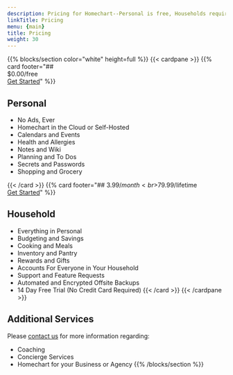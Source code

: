 ```yaml
---
description: Pricing for Homechart--Personal is free, Households require a monthly or lifetime subscription.
linkTitle: Pricing
menu: {main}
title: Pricing
weight: 30
---
```


{{% blocks/section color="white" height=full %}}
{{< cardpane >}}
{{% card footer="## <br>$0.00/free<br>[Get Started](/docs/guides/get-homechart)" %}}
## Personal

- No Ads, Ever
- Homechart in the Cloud or Self-Hosted
- Calendars and Events
- Health and Allergies
- Notes and Wiki
- Planning and To Dos
- Secrets and Passwords
- Shopping and Grocery

{{< /card >}}
{{% card footer="## $3.99/month<br>$79.99/lifetime<br>[Get Started](/docs/guides/get-homechart)" %}}
## Household
- Everything in Personal
- Budgeting and Savings
- Cooking and Meals
- Inventory and Pantry
- Rewards and Gifts
- Accounts For Everyone in Your Household
- Support and Feature Requests
- Automated and Encrypted Offsite Backups
- 14 Day Free Trial (No Credit Card Required)
{{< /card >}}
{{< /cardpane >}}

## Additional Services

Please [contact us](mailto:info@candid.dev?subject=Homechart%20Pricing) for more information regarding:
- Coaching
- Concierge Services
- Homechart for your Business or Agency
{{% /blocks/section %}}
